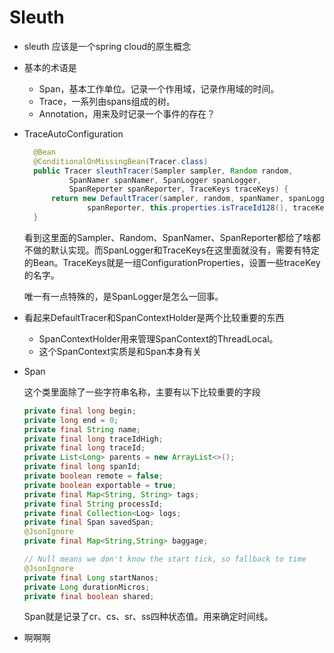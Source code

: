# Sleuth

* sleuth 应该是一个spring cloud的原生概念
* 基本的术语是
  * Span，基本工作单位。记录一个作用域，记录作用域的时间。
  * Trace，一系列由spans组成的树。
  * Annotation，用来及时记录一个事件的存在？



* TraceAutoConfiguration

  ```java
  	@Bean
  	@ConditionalOnMissingBean(Tracer.class)
  	public Tracer sleuthTracer(Sampler sampler, Random random,
  			SpanNamer spanNamer, SpanLogger spanLogger,
  			SpanReporter spanReporter, TraceKeys traceKeys) {
  		return new DefaultTracer(sampler, random, spanNamer, spanLogger,
  				spanReporter, this.properties.isTraceId128(), traceKeys);
  	}
  ```

  看到这里面的Sampler、Random、SpanNamer、SpanReporter都给了啥都不做的默认实现。而SpanLogger和TraceKeys在这里面就没有，需要有特定的Bean。TraceKeys就是一组ConfigurationProperties，设置一些traceKey的名字。

  唯一有一点特殊的，是SpanLogger是怎么一回事。

  

* 看起来DefaultTracer和SpanContextHolder是两个比较重要的东西

  * SpanContextHolder用来管理SpanContext的ThreadLocal。
  * 这个SpanContext实质是和Span本身有关

* Span

  这个类里面除了一些字符串名称，主要有以下比较重要的字段

  ```java
  private final long begin;
  private long end = 0;
  private final String name;
  private final long traceIdHigh;
  private final long traceId;
  private List<Long> parents = new ArrayList<>();
  private final long spanId;
  private boolean remote = false;
  private boolean exportable = true;
  private final Map<String, String> tags;
  private final String processId;
  private final Collection<Log> logs;
  private final Span savedSpan;
  @JsonIgnore
  private final Map<String,String> baggage;
  
  // Null means we don't know the start tick, so fallback to time
  @JsonIgnore
  private final Long startNanos;
  private Long durationMicros; 
  private final boolean shared;
  ```

  Span就是记录了cr、cs、sr、ss四种状态值。用来确定时间线。

* 啊啊啊